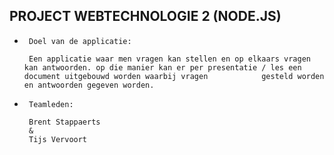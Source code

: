 PROJECT WEBTECHNOLOGIE 2 (NODE.JS)
------------------------------------

*      Doel van de applicatie:

       Een applicatie waar men vragen kan stellen en op elkaars vragen kan antwoorden. op die manier kan er per presentatie / les een document uitgebouwd worden waarbij vragen            gesteld worden en antwoorden gegeven worden.

*      Teamleden:

       Brent Stappaerts   
       &  
       Tijs Vervoort

